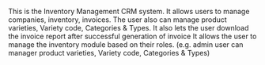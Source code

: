 This is the Inventory Management CRM system. It allows users to manage companies, inventory, invoices. The user also can manage product varieties, Variety code, Categories & Types. It also lets the user download the invoice report after successful generation of invoice  It allows the user to manage the inventory module based on their roles. (e.g. admin user can manager product varieties, Variety code, Categories & Types)
